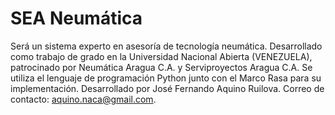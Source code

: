 # SEA Neumática
Será un sistema experto en asesoría de tecnología neumática.
Desarrollado como trabajo de grado en la Universidad Nacional Abierta (VENEZUELA), 
patrocinado por Neumática Aragua C.A. y Serviproyectos Aragua C.A.
Se utiliza el lenguaje de programación Python junto con el Marco Rasa para su implementación.
Desarrollado por José Fernando Aquino Ruilova. 
Correo de contacto: aquino.naca@gmail.com.
